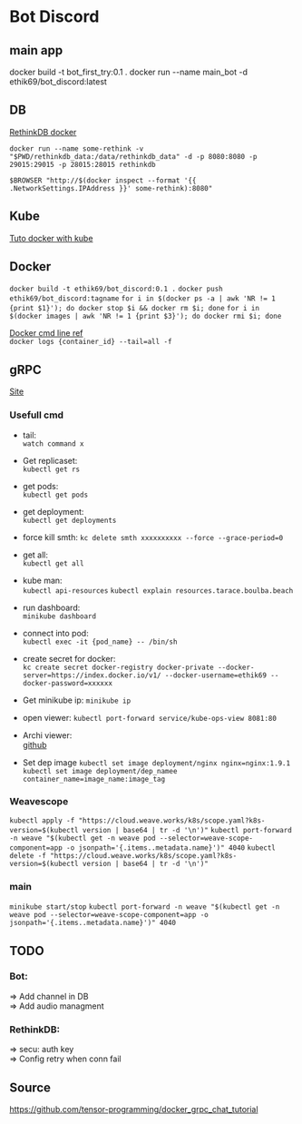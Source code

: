 # Bot Discord

## main app

docker build -t bot_first_try:0.1 .
docker run --name main_bot -d ethik69/bot_discord:latest

## DB

[RethinkDB docker](https://hub.docker.com/_/rethinkdb?tab=description)

`docker run --name some-rethink -v "$PWD/rethinkdb_data:/data/rethinkdb_data" -d -p 8080:8080 -p 29015:29015 -p 28015:28015 rethinkdb`

`$BROWSER "http://$(docker inspect --format '{{ .NetworkSettings.IPAddress }}' some-rethink):8080"`

## Kube

[Tuto docker with kube](https://medium.com/@yzhong.cs/getting-started-with-kubernetes-and-docker-with-minikube-b413d4deeb92)

## Docker

`docker build -t ethik69/bot_discord:0.1 .`
`docker push ethik69/bot_discord:tagname`
`for i in $(docker ps -a | awk 'NR != 1 {print $1}'); do docker stop $i && docker rm $i; done`
`for i in $(docker images | awk 'NR != 1 {print $3}'); do docker rmi $i; done`

[Docker cmd line ref](https://docs.docker.com/engine/reference/commandline/logs/)  
`docker logs {container_id} --tail=all -f`

## gRPC

[Site](https://grpc.io)

### Usefull cmd

- tail:  
`watch command x`

- Get replicaset:  
`kubectl get rs`

- get pods:  
`kubectl get pods`

- get deployment:  
`kubectl get deployments`

- force kill smth:
`kc delete smth xxxxxxxxxx --force --grace-period=0`

- get all:  
`kubectl get all`

- kube man:  
`kubectl api-resources`
`kubectl explain resources.tarace.boulba.beach`

- run dashboard:  
`minikube dashboard`

- connect into pod:  
`kubectl exec -it {pod_name} -- /bin/sh`

- create secret for docker:  
`kc create secret docker-registry docker-private --docker-server=https://index.docker.io/v1/ --docker-username=ethik69 --docker-password=xxxxxx`

- Get minikube ip:
`minikube ip`

- open viewer:
`kubectl port-forward service/kube-ops-view 8081:80`

- Archi viewer:  
[github](https://github.com/hjacobs/kube-ops-view)

- Set dep image
`kubectl set image deployment/nginx nginx=nginx:1.9.1`
`kubectl set image deployment/dep_namee container_name=image_name:image_tag`

### Weavescope

`kubectl apply -f "https://cloud.weave.works/k8s/scope.yaml?k8s-version=$(kubectl version | base64 | tr -d '\n')"`
`kubectl port-forward -n weave "$(kubectl get -n weave pod --selector=weave-scope-component=app -o jsonpath='{.items..metadata.name}')" 4040`
`kubectl delete -f "https://cloud.weave.works/k8s/scope.yaml?k8s-version=$(kubectl version | base64 | tr -d '\n')"`


### main

`minikube start/stop`
`kubectl port-forward -n weave "$(kubectl get -n weave pod --selector=weave-scope-component=app -o jsonpath='{.items..metadata.name}')" 4040`


## TODO

### Bot:

=> Add channel in DB  
=> Add audio managment  

### RethinkDB:
=> secu: auth key  
=> Config retry when conn fail  

## Source

https://github.com/tensor-programming/docker_grpc_chat_tutorial